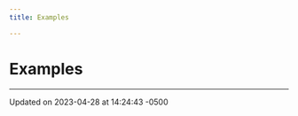 ```yaml
---
title: Examples

---
```


# Examples







-------------------------------

Updated on 2023-04-28 at 14:24:43 -0500
